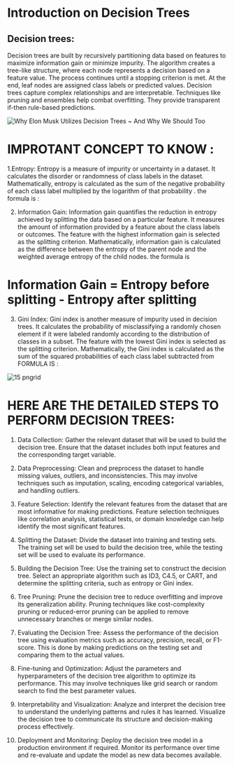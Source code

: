 
# Introduction on Decision Trees

## Decision trees:
 Decision trees are built by recursively partitioning data based on features to maximize information gain or minimize impurity. The algorithm creates a tree-like structure, where each node represents a decision based on a feature value. The process continues until a stopping criterion is met. At the end, leaf nodes are assigned class labels or predicted values. Decision trees capture complex relationships and are interpretable. Techniques like pruning and ensembles help combat overfitting. They provide transparent if-then rule-based predictions.

![Why Elon Musk Utilizes Decision Trees ~ And Why We Should Too](https://github.com/dame-cell/decision-tree/assets/122996026/a3f11f20-d9e0-4fb1-9562-22526aef1544)

# IMPROTANT CONCEPT TO KNOW :

1.Entropy: Entropy is a measure of impurity or uncertainty in a dataset. It calculates the disorder or randomness of class labels in the dataset. Mathematically, entropy is calculated as the sum of the negative probability of each class label multiplied by the logarithm of that probability . the formula is  :




2. Information Gain: Information gain quantifies the reduction in entropy achieved by splitting the data based on a particular feature. It measures the amount of information provided by a feature about the class labels or outcomes. The feature with the highest information gain is selected as the splitting criterion. Mathematically, information gain is calculated as the difference between the entropy of the parent node and the weighted average entropy of the child nodes.  the formula is

# Information Gain = Entropy before splitting - Entropy after splitting


3. Gini Index: Gini index is another measure of impurity used in decision trees. It calculates the probability of misclassifying a randomly chosen element if it were labeled randomly according to the distribution of classes in a subset. The feature with the lowest Gini index is selected as the splitting criterion. Mathematically, the Gini index is calculated as the sum of the squared probabilities of each class label subtracted from 
FORMULA IS :

![15 pngrid](https://github.com/dame-cell/decision-tree/assets/122996026/88ec1aaa-d4eb-4537-b6cd-e4e393cba06a)

# HERE ARE THE DETAILED STEPS TO PERFORM DECISION TREES:

1. Data Collection: Gather the relevant dataset that will be used to build the decision tree. Ensure that the dataset includes both input features and the corresponding target variable.

2. Data Preprocessing: Clean and preprocess the dataset to handle missing values, outliers, and inconsistencies. This may involve techniques such as imputation, scaling, encoding categorical variables, and handling outliers.

3. Feature Selection: Identify the relevant features from the dataset that are most informative for making predictions. Feature selection techniques like correlation analysis, statistical tests, or domain knowledge can help identify the most significant features.

4. Splitting the Dataset: Divide the dataset into training and testing sets. The training set will be used to build the decision tree, while the testing set will be used to evaluate its performance.

5. Building the Decision Tree: Use the training set to construct the decision tree. Select an appropriate algorithm such as ID3, C4.5, or CART, and determine the splitting criteria, such as entropy or Gini index.

6. Tree Pruning: Prune the decision tree to reduce overfitting and improve its generalization ability. Pruning techniques like cost-complexity pruning or reduced-error pruning can be applied to remove unnecessary branches or merge similar nodes.

7. Evaluating the Decision Tree: Assess the performance of the decision tree using evaluation metrics such as accuracy, precision, recall, or F1-score. This is done by making predictions on the testing set and comparing them to the actual values.

8. Fine-tuning and Optimization: Adjust the parameters and hyperparameters of the decision tree algorithm to optimize its performance. This may involve techniques like grid search or random search to find the best parameter values.

9. Interpretability and Visualization: Analyze and interpret the decision tree to understand the underlying patterns and rules it has learned. Visualize the decision tree to communicate its structure and decision-making process effectively.

10. Deployment and Monitoring: Deploy the decision tree model in a production environment if required. Monitor its performance over time and re-evaluate and update the model as new data becomes available.



